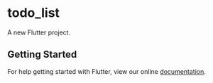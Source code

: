 # todo_list

A new Flutter project.

## Getting Started

For help getting started with Flutter, view our online
[documentation](http://flutter.io/).
